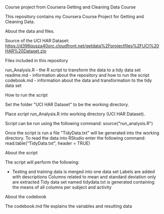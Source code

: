Course project from Coursera Getting and Cleaning Data Course

This repository contains my Coursera Course Project for Getting and Cleaning Data.

About the data and files.

Source of the UCI HAR Dataset:  https://d396qusza40orc.cloudfront.net/getdata%2Fprojectfiles%2FUCI%20HAR%20Dataset.zip

Files included in this repository

run_Analysis.R - the R script to transform the data to a tidy data set
readme.md - information about the repository and how to run the script
codebook.md - information about the data and transformation to the tidy data set

How to run the script

Set the folder "UCI HAR Dataset" to be the working directory.

Place script run_Analysis.R into working directory (UCI HAR Dataset).

Script can be run using the following command:
    source("run_analysis.R")

Once the script is run a file "TidyData.txt" will be generated into the working directory. To read the data into RStudio enter the following command:
    read.table("TidyData.txt", header = TRUE)

About the script

The script will perform the following:
- Testing and training data is merged into one data set
Labels are added with descriptions
Columns related to mean and standard deviation only are extracted
Tidy data set named tidydata.txt is generated containing the means of all columns per subject and activity


About the codebook

The codebook.md file explains the variables and resulting data